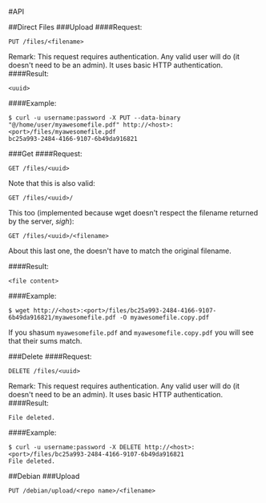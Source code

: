 #API

##Direct Files
###Upload
####Request:
````
PUT /files/<filename>
````
Remark: This request requires authentication. Any valid user will do (it doesn't need to be an admin). It uses basic HTTP authentication.
####Result:
````
<uuid>
````
####Example:
````
$ curl -u username:password -X PUT --data-binary "@/home/user/myawesomefile.pdf" http://<host>:<port>/files/myawesomefile.pdf
bc25a993-2484-4166-9107-6b49da916821
````

###Get
####Request:
````
GET /files/<uuid>
````
Note that this is also valid:

````
GET /files/<uuid>/
````

This too (implemented because wget doesn't respect the filename returned by the server, *sigh*):

````
GET /files/<uuid>/<filename>
````

About this last one, the <filename> doesn't have to match the original filename.

####Result:
````
<file content>
````
####Example:
````
$ wget http://<host>:<port>/files/bc25a993-2484-4166-9107-6b49da916821/myawesomefile.pdf -O myawesomefile.copy.pdf
````
If you shasum ````myawesomefile.pdf```` and ````myawesomefile.copy.pdf```` you will see that their sums match.

###Delete
####Request:
````
DELETE /files/<uuid>
````
Remark: This request requires authentication. Any valid user will do (it doesn't need to be an admin). It uses basic HTTP authentication.
####Result:
````
File deleted.
````
####Example:
````
$ curl -u username:password -X DELETE http://<host>:<port>/files/bc25a993-2484-4166-9107-6b49da916821
File deleted.
````

##Debian
###Upload
````
PUT /debian/upload/<repo name>/<filename>
````
